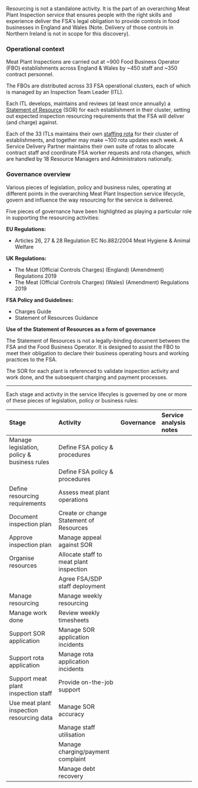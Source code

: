 Resourcing is not a standalone activity. It is the part of an overarching Meat Plant Inspection service that ensures people with the right skills and experience deliver the FSA's legal obligation to provide controls in food businesses in England and Wales (Note. Delivery of those controls in Northern Ireland is not in scope for this discovery). 

### Operational context
Meat Plant Inspections are carried out at ~900 Food Business Operator (FBO) establishments across England & Wales by ~450 staff and ~350 contract personnel.

The FBOs are distributed across 33 FSA operational clusters, each of which is managed by an Inspection Team Leader (ITL). 

Each ITL develops, maintains and reviews (at least once annually) a [Statement of Resource](sor-context) (SOR) for each establishment in their cluster, setting out expected inspection resourcing requirements that the FSA will deliver (and charge) against. 

Each of the 33 ITLs maintains their own [staffing rota](rota-context) for their cluster of establishments, and together may make ~100 rota updates each week. A Service Delivery Partner maintains their own suite of rotas to allocate contract staff and coordinate FSA worker requests and rota changes, which are handled by 18 Resource Managers and Administrators nationally. 

### Governance overview
Various pieces of legislation, policy and business rules, operating at different points in the overarching Meat Plant Inspection service lifecycle, govern and influence the way resourcing for the service is delivered.

Five pieces of governance have been highlighted as playing a particular role in supporting the resourcing activities:

**EU Regulations:**
*  Articles 26, 27 & 28 Regulation EC No.882/2004 Meat Hygiene & Animal Welfare

**UK Regulations:** 
* The Meat (Official Controls Charges) (England) (Amendment) Regulations 2019
* The Meat (Official Controls Charges) (Wales) (Amendment) Regulations 2019

**FSA Policy and Guidelines:**
* Charges Guide
* Statement of Resources Guidance


**Use of the Statement of Resources as a form of governance**

The Statement of Resources is not a legally-binding document between the FSA and the Food Business Operator. It is designed to assist the FBO to meet their obligation to declare their business operating hours and working practices to the FSA.

The SOR for each plant is referenced to validate inspection activity and work done, and the subsequent charging and payment processes.


***


Each stage and activity in the service lifecyles is governed by one or more of these pieces of legislation, policy or business rules:

Stage | Activity        | Governance           |  Service analysis notes  | 
| :--------- |:-------------------| :-----------|:------------------------|
|  Manage legislation, policy & business rules | Define FSA policy & procedures |  |        |
|        | Define FSA policy & procedures      |   | |
| Define resourcing requirements  | Assess meat plant operations| |     |
| Document inspection plan | Create or change Statement of Resources|  |     |
| Approve inspection plan  | Manage appeal against SOR |    |    |     |
| Organise resources  | Allocate staff to meat plant inspection| |     |
|   | Agree FSA/SDP staff deployment | |     |
| Manage resourcing  | Manage weekly resourcing|     |     |
| Manage work done  | Review weekly timesheets|     |     |
| Support SOR application  | Manage SOR application incidents|  |  |
| Support rota application  | Manage rota application incidents| |     |
| Support meat plant inspection staff  |  Provide on-the-job support| |     |
| Use meat plant inspection resourcing data|   Manage SOR accuracy| |     |
|   | Manage staff utilisation|  |     |
|   | Manage charging/payment complaint| |     |
|   | Manage debt recovery| |     |